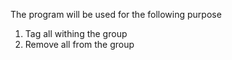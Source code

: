 The program will be used for the following purpose
1. Tag all withing the group
2. Remove all from the group
